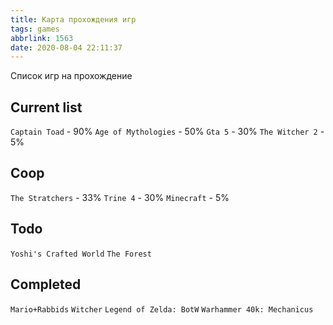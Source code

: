 ```yaml
---
title: Карта прохождения игр
tags: games
abbrlink: 1563
date: 2020-08-04 22:11:37
---
```

Список игр на прохождение
<!-- more -->

## Current list
`Captain Toad` - 90%
`Age of Mythologies` - 50%
`Gta 5` - 30%
`The Witcher 2` - 5%

## Coop
`The Stratchers` - 33%
`Trine 4` - 30%
`Minecraft` - 5%

## Todo
`Yoshi's Crafted World`
`The Forest`

## Completed
`Mario+Rabbids`
`Witcher`
`Legend of Zelda: BotW`
`Warhammer 40k: Mechanicus`




